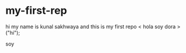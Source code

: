 # my-first-rep
hi my name is kunal sakhwaya and this is my first repo
< hola soy dora >
("hi");

soy